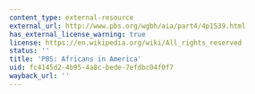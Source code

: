 ```yaml
---
content_type: external-resource
external_url: http://www.pbs.org/wgbh/aia/part4/4p1539.html
has_external_license_warning: true
license: https://en.wikipedia.org/wiki/All_rights_reserved
status: ''
title: 'PBS: Africans in America'
uid: fc4145d2-4b95-4a8c-bede-7efdbc04f0f7
wayback_url: ''
---
```

